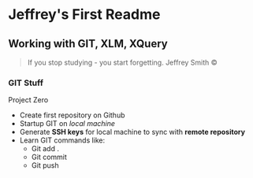 Jeffrey's First Readme
=======================

Working with GIT, XLM, XQuery
-----------------------------

> If you stop studying - you start forgetting. 
> Jeffrey Smith ©

### GIT Stuff

Project Zero 
- Create first repository on Github
- Startup GIT on *local machine*
- Generate **SSH keys** for local machine to sync with **remote repository**
- Learn GIT commands like:
	- Git add .
	- Git commit
	- Git push